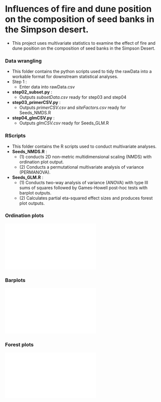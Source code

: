 # Influences of fire and dune position on the composition of seed banks in the Simpson desert.
* This project uses multivariate statistics to examine the effect of fire and dune position on the composition of seed banks in the Simpson Desert.

### Data wrangling
* This folder contains the python scripts used to tidy the rawData into a workable format for downstream statistical analyses.
* Step 1 :
    * Enter data into rawData.csv
* **step02_subset.py** :
    * Outputs *subsetData.csv* ready for step03 and step04
* **step03_primerCSV.py** :
    * Outputs *primerCSV.csv* and *siteFactors.csv* ready for Seeds_NMDS.R
* **step04_glmCSV.py** :
    * Outputs *glmCSV.csv* ready for Seeds_GLM.R

### RScripts
* This folder contains the R scripts used to conduct multivariate analyses.
* **Seeds_NMDS.R** :
    * (1) conducts 2D non-metric multidimensional scaling (NMDS) with ordination plot output.
    * (2) Conducts a permutational multivariate analysis of variance (PERMANOVA).
* **Seeds_GLM.R** :
    * (1) Conducts two-way analysis of variance (ANOVA) with type III sums of squares followed by Games-Howell post-hoc tests with barplot outputs.
    * (2) Calculates partial eta-squared effect sizes and produces forest plot outputs. 

### Ordination plots
![NMDS](/ROutputs/NMDS_concEllipse.pdf)

### Barplots
![Bar](/ROutputs/SWI_barPlot.pdf)

### Forest plots
![Forest](/ROutputs/SWI_eta2Partial.pdf)
